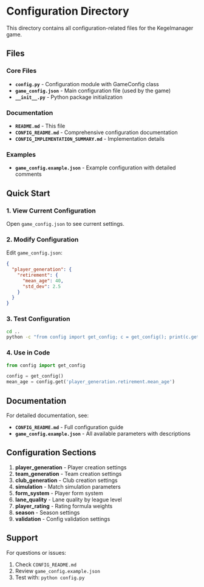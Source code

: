 # Configuration Directory

This directory contains all configuration-related files for the Kegelmanager game.

## Files

### Core Files

- **`config.py`** - Configuration module with GameConfig class
- **`game_config.json`** - Main configuration file (used by the game)
- **`__init__.py`** - Python package initialization

### Documentation

- **`README.md`** - This file
- **`CONFIG_README.md`** - Comprehensive configuration documentation
- **`CONFIG_IMPLEMENTATION_SUMMARY.md`** - Implementation details

### Examples

- **`game_config.example.json`** - Example configuration with detailed comments

## Quick Start

### 1. View Current Configuration

Open `game_config.json` to see current settings.

### 2. Modify Configuration

Edit `game_config.json`:

```json
{
  "player_generation": {
    "retirement": {
      "mean_age": 40,
      "std_dev": 2.5
    }
  }
}
```

### 3. Test Configuration

```bash
cd ..
python -c "from config import get_config; c = get_config(); print(c.get('player_generation.retirement.mean_age'))"
```

### 4. Use in Code

```python
from config import get_config

config = get_config()
mean_age = config.get('player_generation.retirement.mean_age')
```

## Documentation

For detailed documentation, see:
- **`CONFIG_README.md`** - Full configuration guide
- **`game_config.example.json`** - All available parameters with descriptions

## Configuration Sections

1. **player_generation** - Player creation settings
2. **team_generation** - Team creation settings
3. **club_generation** - Club creation settings
4. **simulation** - Match simulation parameters
5. **form_system** - Player form system
6. **lane_quality** - Lane quality by league level
7. **player_rating** - Rating formula weights
8. **season** - Season settings
9. **validation** - Config validation settings

## Support

For questions or issues:
1. Check `CONFIG_README.md`
2. Review `game_config.example.json`
3. Test with: `python config.py`

